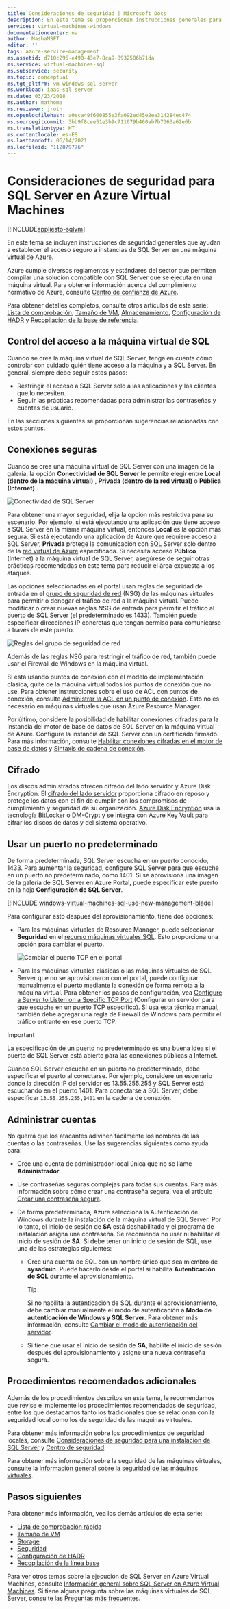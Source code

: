 ```yaml
---
title: Consideraciones de seguridad | Microsoft Docs
description: En este tema se proporcionan instrucciones generales para proteger SQL Server cuando se ejecuta en una máquina virtual de Azure.
services: virtual-machines-windows
documentationcenter: na
author: MashaMSFT
editor: ''
tags: azure-service-management
ms.assetid: d710c296-e490-43e7-8ca9-8932586b71da
ms.service: virtual-machines-sql
ms.subservice: security
ms.topic: conceptual
ms.tgt_pltfrm: vm-windows-sql-server
ms.workload: iaas-sql-server
ms.date: 03/23/2018
ms.author: mathoma
ms.reviewer: jroth
ms.openlocfilehash: a0eca49f600855e3fa092ed45e2ee314284ec474
ms.sourcegitcommit: 3bb9f8cee51e3b9c711679b460ab7b7363a62e6b
ms.translationtype: HT
ms.contentlocale: es-ES
ms.lasthandoff: 06/14/2021
ms.locfileid: "112079776"
---
```

# <a name="security-considerations-for-sql-server-on-azure-virtual-machines"></a>Consideraciones de seguridad para SQL Server en Azure Virtual Machines
[!INCLUDE[appliesto-sqlvm](../../includes/appliesto-sqlvm.md)]

En este tema se incluyen instrucciones de seguridad generales que ayudan a establecer el acceso seguro a instancias de SQL Server en una máquina virtual de Azure.

Azure cumple diversos reglamentos y estándares del sector que permiten compilar una solución compatible con SQL Server que se ejecuta en una máquina virtual. Para obtener información acerca del cumplimiento normativo de Azure, consulte [Centro de confianza de Azure](https://azure.microsoft.com/support/trust-center/).

Para obtener detalles completos, consulte otros artículos de esta serie: [Lista de comprobación](performance-guidelines-best-practices-checklist.md), [Tamaño de VM](performance-guidelines-best-practices-vm-size.md), [Almacenamiento](performance-guidelines-best-practices-storage.md), [Configuración de HADR](hadr-cluster-best-practices.md) y [Recopilación de la base de referencia](performance-guidelines-best-practices-collect-baseline.md). 

## <a name="control-access-to-the-sql-virtual-machine"></a>Control del acceso a la máquina virtual de SQL

Cuando se crea la máquina virtual de SQL Server, tenga en cuenta cómo controlar con cuidado quién tiene acceso a la máquina y a SQL Server. En general, siempre debe seguir estos pasos:

- Restringir el acceso a SQL Server solo a las aplicaciones y los clientes que lo necesiten.
- Seguir las prácticas recomendadas para administrar las contraseñas y cuentas de usuario.

En las secciones siguientes se proporcionan sugerencias relacionadas con estos puntos.

## <a name="secure-connections"></a>Conexiones seguras

Cuando se crea una máquina virtual de SQL Server con una imagen de la galería, la opción **Conectividad de SQL Server** le permite elegir entre **Local (dentro de la máquina virtual)** , **Privada (dentro de la red virtual)** o **Pública (Internet)** .

![Conectividad de SQL Server](./media/security-considerations-best-practices/sql-vm-connectivity-option.png)

Para obtener una mayor seguridad, elija la opción más restrictiva para su escenario. Por ejemplo, si está ejecutando una aplicación que tiene acceso a SQL Server en la misma máquina virtual, entonces **Local** es la opción más segura. Si está ejecutando una aplicación de Azure que requiere acceso a SQL Server, **Privada** protege la comunicación con SQL Server solo dentro de la [red virtual de Azure](../../../virtual-network/virtual-networks-overview.md) especificada. Si necesita acceso **Público** (Internet) a la máquina virtual de SQL Server, asegúrese de seguir otras prácticas recomendadas en este tema para reducir el área expuesta a los ataques.

Las opciones seleccionadas en el portal usan reglas de seguridad de entrada en el [grupo de seguridad de red](../../../active-directory/identity-protection/concept-identity-protection-security-overview.md) (NSG) de las máquinas virtuales para permitir o denegar el tráfico de red a la máquina virtual. Puede modificar o crear nuevas reglas NSG de entrada para permitir el tráfico al puerto de SQL Server (el predeterminado es 1433). También puede especificar direcciones IP concretas que tengan permiso para comunicarse a través de este puerto.

![Reglas del grupo de seguridad de red](./media/security-considerations-best-practices/sql-vm-network-security-group-rules.png)

Además de las reglas NSG para restringir el tráfico de red, también puede usar el Firewall de Windows en la máquina virtual.

Si está usando puntos de conexión con el modelo de implementación clásica, quite de la máquina virtual todos los puntos de conexión que no use. Para obtener instrucciones sobre el uso de ACL con puntos de conexión, consulte [Administrar la ACL en un punto de conexión](/previous-versions/azure/virtual-machines/windows/classic/setup-endpoints#manage-the-acl-on-an-endpoint). Esto no es necesario en máquinas virtuales que usan Azure Resource Manager.

Por último, considere la posibilidad de habilitar conexiones cifradas para la instancia del motor de base de datos de SQL Server en la máquina virtual de Azure. Configure la instancia de SQL Server con un certificado firmado. Para más información, consulte [Habilitar conexiones cifradas en el motor de base de datos](/sql/database-engine/configure-windows/enable-encrypted-connections-to-the-database-engine) y [Sintaxis de cadena de conexión](/dotnet/framework/data/adonet/connection-string-syntax).

## <a name="encryption"></a>Cifrado

Los discos administrados ofrecen cifrado del lado servidor y Azure Disk Encryption. El [cifrado del lado servidor](../../../virtual-machines/disk-encryption.md) proporciona cifrado en reposo y protege los datos con el fin de cumplir con los compromisos de cumplimiento y seguridad de su organización. [Azure Disk Encryption](../../../security/fundamentals/azure-disk-encryption-vms-vmss.md) usa la tecnología BitLocker o DM-Crypt y se integra con Azure Key Vault para cifrar los discos de datos y del sistema operativo. 

## <a name="use-a-non-default-port"></a>Usar un puerto no predeterminado

De forma predeterminada, SQL Server escucha en un puerto conocido, 1433. Para aumentar la seguridad, configure SQL Server para que escuche en un puerto no predeterminado, como 1401. Si se aprovisiona una imagen de la galería de SQL Server en Azure Portal, puede especificar este puerto en la hoja **Configuración de SQL Server**.

[!INCLUDE [windows-virtual-machines-sql-use-new-management-blade](../../../../includes/windows-virtual-machines-sql-new-resource.md)]

Para configurar esto después del aprovisionamiento, tiene dos opciones:

- Para las máquinas virtuales de Resource Manager, puede seleccionar **Seguridad** en el [recurso máquinas virtuales SQL](manage-sql-vm-portal.md#access-the-sql-virtual-machines-resource). Esto proporciona una opción para cambiar el puerto.

  ![Cambiar el puerto TCP en el portal](./media/security-considerations-best-practices/sql-vm-change-tcp-port.png)

- Para las máquinas virtuales clásicas o las máquinas virtuales de SQL Server que no se aprovisionaron con el portal, puede configurar manualmente el puerto mediante la conexión de forma remota a la máquina virtual. Para obtener los pasos de configuración, vea [Configure a Server to Listen on a Specific TCP Port](/sql/database-engine/configure-windows/configure-a-server-to-listen-on-a-specific-tcp-port) (Configurar un servidor para que escuche en un puerto TCP específico). Si usa esta técnica manual, también debe agregar una regla de Firewall de Windows para permitir el tráfico entrante en ese puerto TCP.

> [!IMPORTANT]
> La especificación de un puerto no predeterminado es una buena idea si el puerto de SQL Server está abierto para las conexiones públicas a Internet.

Cuando SQL Server escucha en un puerto no predeterminado, debe especificar el puerto al conectarse. Por ejemplo, considere un escenario donde la dirección IP del servidor es 13.55.255.255 y SQL Server está escuchando en el puerto 1401. Para conectarse a SQL Server, debe especificar `13.55.255.255,1401` en la cadena de conexión.

## <a name="manage-accounts"></a>Administrar cuentas

No querrá que los atacantes adivinen fácilmente los nombres de las cuentas o las contraseñas. Use las sugerencias siguientes como ayuda para:

- Cree una cuenta de administrador local única que no se llame **Administrador**.

- Use contraseñas seguras complejas para todas sus cuentas. Para más información sobre cómo crear una contraseña segura, vea el artículo [Crear una contraseña segura](https://support.microsoft.com/account-billing/how-to-create-a-strong-password-for-your-microsoft-account-f67e4ddd-0dbe-cd75-cebe-0cfda3cf7386).

- De forma predeterminada, Azure selecciona la Autenticación de Windows durante la instalación de la máquina virtual de SQL Server. Por lo tanto, el inicio de sesión de **SA** está deshabilitado y el programa de instalación asigna una contraseña. Se recomienda no usar ni habilitar el inicio de sesión de **SA**. Si debe tener un inicio de sesión de SQL, use una de las estrategias siguientes:

  - Cree una cuenta de SQL con un nombre único que sea miembro de **sysadmin**. Puede hacerlo desde el portal si habilita **Autenticación de SQL** durante el aprovisionamiento.

    > [!TIP] 
    > Si no habilita la autenticación de SQL durante el aprovisionamiento, debe cambiar manualmente el modo de autenticación a **Modo de autenticación de Windows y SQL Server**. Para obtener más información, consulte [Cambiar el modo de autenticación del servidor](/sql/database-engine/configure-windows/change-server-authentication-mode).

  - Si tiene que usar el inicio de sesión de **SA**, habilite el inicio de sesión después del aprovisionamiento y asigne una nueva contraseña segura.

## <a name="additional-best-practices"></a>Procedimientos recomendados adicionales

Además de los procedimientos descritos en este tema, le recomendamos que revise e implemente los procedimientos recomendados de seguridad, entre los que destacamos tanto los tradicionales que se relacionan con la seguridad local como los de seguridad de las máquinas virtuales. 

Para obtener más información sobre los procedimientos de seguridad locales, consulte [Consideraciones de seguridad para una instalación de SQL Server](/sql/sql-server/install/security-considerations-for-a-sql-server-installation) y [Centro de seguridad](/sql/relational-databases/security/security-center-for-sql-server-database-engine-and-azure-sql-database). 

Para obtener más información sobre la seguridad de las máquinas virtuales, consulte la [información general sobre la seguridad de las máquinas virtuales](../../../security/fundamentals/virtual-machines-overview.md).


## <a name="next-steps"></a>Pasos siguientes

Para obtener más información, vea los demás artículos de esta serie:

- [Lista de comprobación rápida](performance-guidelines-best-practices-checklist.md)
- [Tamaño de VM](performance-guidelines-best-practices-vm-size.md)
- [Storage](performance-guidelines-best-practices-storage.md)
- [Seguridad](security-considerations-best-practices.md)
- [Configuración de HADR](hadr-cluster-best-practices.md)
- [Recopilación de la línea base](performance-guidelines-best-practices-collect-baseline.md)

Para ver otros temas sobre la ejecución de SQL Server en Azure Virtual Machines, consulte [Información general sobre SQL Server en Azure Virtual Machines](sql-server-on-azure-vm-iaas-what-is-overview.md). Si tiene alguna pregunta sobre las máquinas virtuales de SQL Server, consulte las [Preguntas más frecuentes](frequently-asked-questions-faq.yml).


